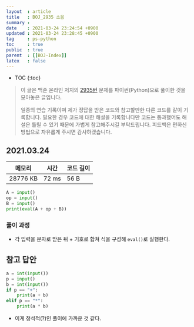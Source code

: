 ```yaml
---
layout  : article
title   : BOJ_2935 소음
summary : 
date    : 2021-03-24 23:24:54 +0900
updated : 2021-03-24 23:28:45 +0900
tag     : ps-python
toc     : true
public  : true
parent  : [[BOJ-Index]]
latex   : false
---
```

* TOC
{:toc}

>이 글은 백준 온라인 저지의 [2935번](https://www.acmicpc.net/problem/2935) 문제를 파이썬(Python)으로 풀이한 것을 모아놓은 글입니다.
>
> 일종의 연습 기록이며 제가 정답을 받은 코드와 참고할만한 다른 코드를 같이 기록합니다. 필요한 경우 코드에 대한 해설을 기록합니다만 코드는 통과했어도 해설은 틀릴 수 있기 때문에 가볍게 참고해주시길 부탁드립니다. 피드백은 편하신 방법으로 자유롭게 주시면 감사하겠습니다.

## 2021.03.24

| 메모리    | 시간  | 코드 길이 |
| --------- | ----- | --------- |
| 28776 KB  | 72 ms | 56 B      |

```python
A = input()
op = input()
B = input()
print(eval(A + op + B))
```

### 풀이 과정

* 각 입력을 문자로 받은 뒤 + 기호로 합쳐 식을 구성해 `eval()`로 실행한다.

## 참고 답안

```python
a = int(input())
p = input()
b = int(input())
if p == "+":
    print(a + b)
elif p == "*":
    print(a * b)
```

* 이게 정석적(?)인 풀이에 가까운 것 같다.
